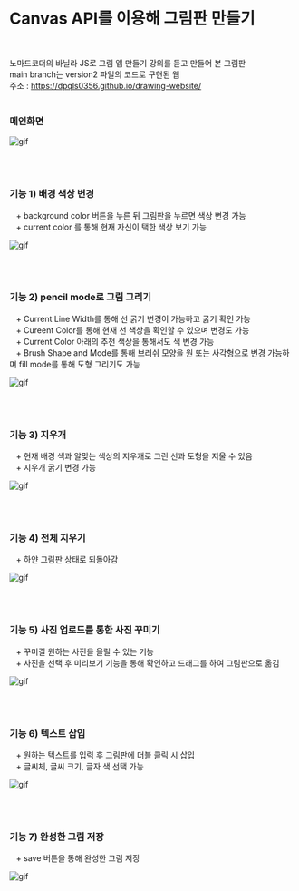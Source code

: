 # Canvas API를 이용해 그림판 만들기

<br/>

노마드코더의 바닐라 JS로 그림 앱 만들기 강의를 듣고 만들어 본 그림판<br/>
main branch는 version2 파일의 코드로 구현된 웹<br/>
주소 : https://dpqls0356.github.io/drawing-website/
<br/><br/>

### **메인화면**
![gif](https://user-images.githubusercontent.com/83651122/215502771-6b4f8be5-d707-484f-ba6b-858ba53950aa.gif)


<br/>
<br/>

### **기능 1) 배경 색상 변경**

&nbsp;&nbsp; + background color 버튼을 누른 뒤 그림판을 누르면 색상 변경 가능
<br/>&nbsp;&nbsp; + current color 를 통해 현재 자신이 택한 색상 보기 가능

![gif](https://user-images.githubusercontent.com/83651122/215500513-06488c1f-b8d6-4492-aaf8-ae4223238165.gif)

<br/>
<br/>

### **기능 2) pencil mode로 그림 그리기**
&nbsp;&nbsp; + Current Line Width를 통해 선 굵기 변경이 가능하고 굵기 확인 가능
<br/>&nbsp;&nbsp; + Cureent Color를 통해 현재 선 색상을 확인할 수 있으며 변경도 가능
<br/>&nbsp;&nbsp; + Current Color 아래의 추천 색상을 통해서도 색 변경 가능
<br/>&nbsp;&nbsp; + Brush Shape and Mode를 통해 브러쉬 모양을 원 또는 사각형으로 변경 가능하며 fill mode를 통해 도형 그리기도 가능

![gif](https://user-images.githubusercontent.com/83651122/215511219-2137e09a-77b2-4980-a586-d8535319530d.gif)



<br/>
<br/>

### **기능 3) 지우개**
&nbsp;&nbsp; + 현재 배경 색과 알맞는 색상의 지우개로 그린 선과 도형을 지울 수 있음
<br/>&nbsp;&nbsp; + 지우개 굵기 변경 가능

![gif](https://user-images.githubusercontent.com/83651122/215513866-256110da-662d-428a-ad25-32d1ded0918a.gif)


<br/>
<br/>

### **기능 4) 전체 지우기**
&nbsp;&nbsp; + 하얀 그림판 상태로 되돌아감

![gif](https://user-images.githubusercontent.com/83651122/215514485-860758bf-febd-44a7-9b48-dd88ce3ed86a.gif)


<br/>
<br/>

### **기능 5) 사진 업로드를 통한 사진 꾸미기**
&nbsp;&nbsp; + 꾸미길 원하는 사진을 올릴 수 있는 기능
<br/>&nbsp;&nbsp; + 사진을 선택 후 미리보기 기능을 통해 확인하고 드래그를 하여 그림판으로 옮김


![gif](https://user-images.githubusercontent.com/83651122/215521259-6402afce-8238-4d8c-94c2-672605a89b7b.gif)



<br/>
<br/>

### **기능 6) 텍스트 삽입**
&nbsp;&nbsp; + 원하는 텍스트를 입력 후 그림판에 더블 클릭 시 삽입
<br/>&nbsp;&nbsp; + 글씨체, 글씨 크기, 글자 색 선택 가능

![gif](https://user-images.githubusercontent.com/83651122/215522447-69932576-3efb-4005-b2e0-659870e642e9.gif)



<br/>
<br/>

### **기능 7) 완성한 그림 저장**
&nbsp;&nbsp; + save 버튼을 통해 완성한 그림 저장

![gif](https://user-images.githubusercontent.com/83651122/215518920-e55d48fd-27ed-4b8d-b2b1-b82dd4998cf1.gif)
